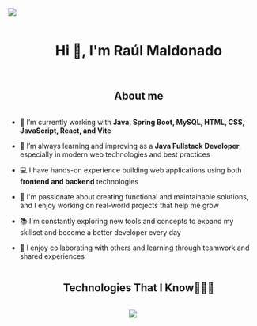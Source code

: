 <!--horizontal divider(gradiant)-->
<img src="https://user-images.githubusercontent.com/73097560/115834477-dbab4500-a447-11eb-908a-139a6edaec5c.gif">

<!--h1 without bottom border-->
<div id="user-content-toc">
  <ul align="center">
    <summary><h1 style="display: inline-block">Hi 👋, I'm Raúl Maldonado</h1></summary>
  </ul>
</div>

<!--h2 without bottom border-->
<div id="user-content-toc">
  <ul align="center">
    <summary><h2 style="display: inline-block">About me</h2></summary>
  </ul>
</div>


<!--Intro start-->
- 🔧 I’m currently working with **Java, Spring Boot, MySQL, HTML, CSS, JavaScript, React, and Vite**

- 🌱 I’m always learning and improving as a **Java Fullstack Developer**, especially in modern web technologies and best practices

- 💻 I have hands-on experience building web applications using both **frontend and backend** technologies

- 🚀 I'm passionate about creating functional and maintainable solutions, and I enjoy working on real-world projects that help me grow

- 📚 I'm constantly exploring new tools and concepts to expand my skillset and become a better developer every day

- 🤝 I enjoy collaborating with others and learning through teamwork and shared experiences

<!--h1 without bottom border-->
<div id="user-content-toc">
  <ul align="center">
    <summary><h2 style="display: inline-block">Technologies That I Know👨🏻‍💻</h2></summary>
  </ul>
</div>
<!--tech stack icons-->
<p align="center">
  <a href="https://skillicons.dev">
    <img src="https://skillicons.dev/icons?i=html,css,js,bootstrap,java,spring,mysql,react,git,github,figma" />
  </a>
</p>


